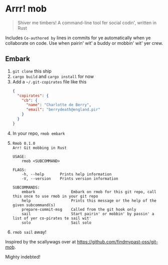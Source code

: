 # Arrr! mob

> Shiver me timbers! A command-line tool fer social codin', written in Rust

Includes `Co-authored by` lines in commits for ye automatically when ye collaborate on code. Use when pairin' wit' a buddy or mobbin' wit' yer crew.

## Embark

1. `git clone` this ship
1. `cargo build` and `cargo install` for now
1. Add a `~/.git-copirates` file like this
    ```json
    {
      "copirates": {
        "cb": {
          "name": "Charlotte de Berry",
          "email": "berrydeath@england.pir"
        }
      }
    }

    ```
1. In your repo, `rmob embark`
1. 
    ```
    Rmob 0.1.0
    Arr! Git mobbing in Rust
    
    USAGE:
        rmob <SUBCOMMAND>
    
    FLAGS:
        -h, --help       Prints help information
        -V, --version    Prints version information
    
    SUBCOMMANDS:
        embark                Embark on rmob for this git repo, call this once to use rmob in your git repo
        help                  Prints this message or the help of the given subcommand(s)
        prepare-commit-msg    Called from the git hook only
        sail                  Start pairin' or mobbin' by passin' a list of yer co-pirates te sail wit'
        solo                  Sail solo

    ```
 1. `rmob sail` away!

Inspired by the scallywags over at https://github.com/findmypast-oss/git-mob.

Mighty indebted!
